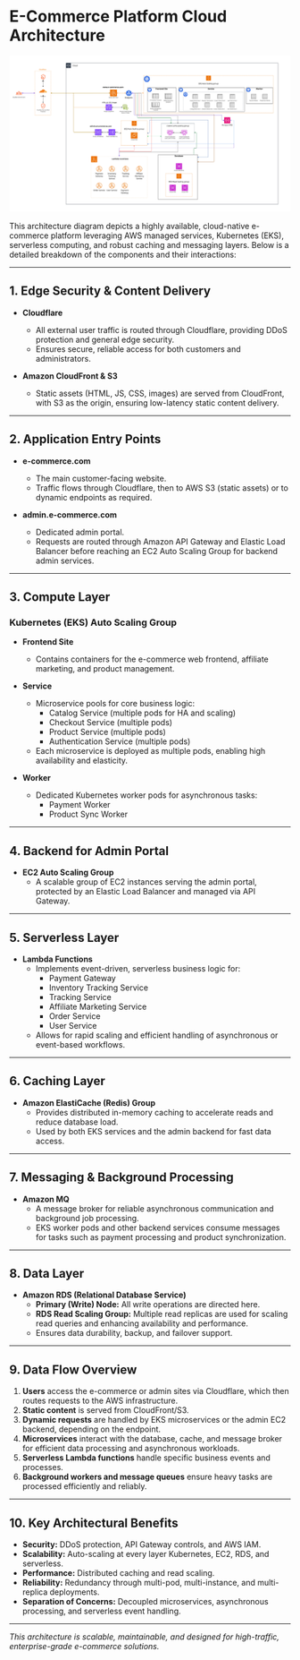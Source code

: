 # E-Commerce Platform Cloud Architecture

![e-commerce cloud architecture diagram](image/architecture-diagram.jpg)

This architecture diagram depicts a highly available, cloud-native e-commerce platform leveraging AWS managed services, Kubernetes (EKS), serverless computing, and robust caching and messaging layers. Below is a detailed breakdown of the components and their interactions:

---

## 1. Edge Security & Content Delivery

- **Cloudflare**
  - All external user traffic is routed through Cloudflare, providing DDoS protection and general edge security.
  - Ensures secure, reliable access for both customers and administrators.

- **Amazon CloudFront & S3**
  - Static assets (HTML, JS, CSS, images) are served from CloudFront, with S3 as the origin, ensuring low-latency static content delivery.

---

## 2. Application Entry Points

- **e-commerce.com**
  - The main customer-facing website.
  - Traffic flows through Cloudflare, then to AWS S3 (static assets) or to dynamic endpoints as required.

- **admin.e-commerce.com**
  - Dedicated admin portal.
  - Requests are routed through Amazon API Gateway and Elastic Load Balancer before reaching an EC2 Auto Scaling Group for backend admin services.

---

## 3. Compute Layer

### Kubernetes (EKS) Auto Scaling Group

- **Frontend Site**
  - Contains containers for the e-commerce web frontend, affiliate marketing, and product management.

- **Service**
  - Microservice pools for core business logic:
    - Catalog Service (multiple pods for HA and scaling)
    - Checkout Service (multiple pods)
    - Product Service (multiple pods)
    - Authentication Service (multiple pods)
  - Each microservice is deployed as multiple pods, enabling high availability and elasticity.

- **Worker**
  - Dedicated Kubernetes worker pods for asynchronous tasks:
    - Payment Worker
    - Product Sync Worker

---

## 4. Backend for Admin Portal

- **EC2 Auto Scaling Group**
  - A scalable group of EC2 instances serving the admin portal, protected by an Elastic Load Balancer and managed via API Gateway.

---

## 5. Serverless Layer

- **Lambda Functions**
  - Implements event-driven, serverless business logic for:
    - Payment Gateway
    - Inventory Tracking Service
    - Tracking Service
    - Affiliate Marketing Service
    - Order Service
    - User Service
  - Allows for rapid scaling and efficient handling of asynchronous or event-based workflows.

---

## 6. Caching Layer

- **Amazon ElastiCache (Redis) Group**
  - Provides distributed in-memory caching to accelerate reads and reduce database load.
  - Used by both EKS services and the admin backend for fast data access.

---

## 7. Messaging & Background Processing

- **Amazon MQ**
  - A message broker for reliable asynchronous communication and background job processing.
  - EKS worker pods and other backend services consume messages for tasks such as payment processing and product synchronization.

---

## 8. Data Layer

- **Amazon RDS (Relational Database Service)**
  - **Primary (Write) Node:** All write operations are directed here.
  - **RDS Read Scaling Group:** Multiple read replicas are used for scaling read queries and enhancing availability and performance.
  - Ensures data durability, backup, and failover support.

---

## 9. Data Flow Overview

1. **Users** access the e-commerce or admin sites via Cloudflare, which then routes requests to the AWS infrastructure.
2. **Static content** is served from CloudFront/S3.
3. **Dynamic requests** are handled by EKS microservices or the admin EC2 backend, depending on the endpoint.
4. **Microservices** interact with the database, cache, and message broker for efficient data processing and asynchronous workloads.
5. **Serverless Lambda functions** handle specific business events and processes.
6. **Background workers and message queues** ensure heavy tasks are processed efficiently and reliably.

---

## 10. Key Architectural Benefits

- **Security:** DDoS protection, API Gateway controls, and AWS IAM.
- **Scalability:** Auto-scaling at every layer Kubernetes, EC2, RDS, and serverless.
- **Performance:** Distributed caching and read scaling.
- **Reliability:** Redundancy through multi-pod, multi-instance, and multi-replica deployments.
- **Separation of Concerns:** Decoupled microservices, asynchronous processing, and serverless event handling.

---

_This architecture is scalable, maintainable, and designed for high-traffic, enterprise-grade e-commerce solutions._
